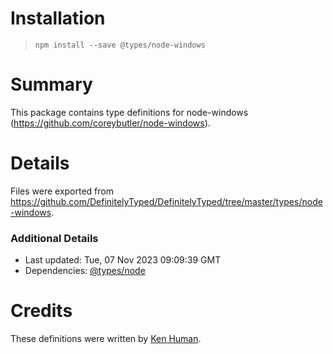 # Installation
> `npm install --save @types/node-windows`

# Summary
This package contains type definitions for node-windows (https://github.com/coreybutler/node-windows).

# Details
Files were exported from https://github.com/DefinitelyTyped/DefinitelyTyped/tree/master/types/node-windows.

### Additional Details
 * Last updated: Tue, 07 Nov 2023 09:09:39 GMT
 * Dependencies: [@types/node](https://npmjs.com/package/@types/node)

# Credits
These definitions were written by [Ken Human](https://github.com/kenhuman).
